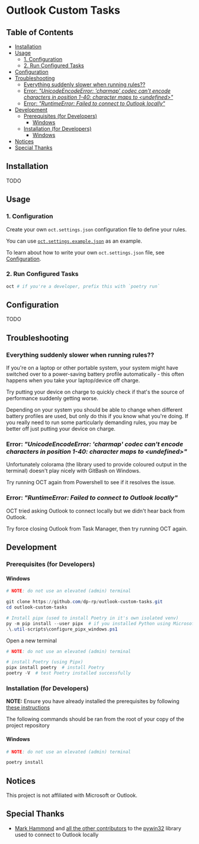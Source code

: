 # Outlook Custom Tasks <!-- omit in toc -->

## Table of Contents <!-- omit in toc -->

- [Installation](#%69%6E%73%74%61%6C%6C%61%74%69%6F%6E)
- [Usage](#%75%73%61%67%65)
  - [1. Configuration](#%31%2E%2D%63%6F%6E%66%69%67%75%72%61%74%69%6F%6E)
  - [2. Run Configured Tasks](#%32%2E%2D%72%75%6E%2D%63%6F%6E%66%69%67%75%72%65%64%2D%74%61%73%6B%73)
- [Configuration](#%63%6F%6E%66%69%67%75%72%61%74%69%6F%6E)
- [Troubleshooting](#%74%72%6F%75%62%6C%65%73%68%6F%6F%74%69%6E%67)
  - [Everything suddenly slower when running rules??](#%65%76%65%72%79%74%68%69%6E%67%2D%73%75%64%64%65%6E%6C%79%2D%73%6C%6F%77%65%72%2D%77%68%65%6E%2D%72%75%6E%6E%69%6E%67%2D%72%75%6C%65%73%3F%3F)
  - [Error: _"UnicodeEncodeError: 'charmap' codec can't encode characters in position 1-40: character maps to \<undefined\>"_](#%65%72%72%6F%72%3A%2D%5F%22%75%6E%69%63%6F%64%65%65%6E%63%6F%64%65%65%72%72%6F%72%3A%2D%27%63%68%61%72%6D%61%70%27%2D%63%6F%64%65%63%2D%63%61%6E%27%74%2D%65%6E%63%6F%64%65%2D%63%68%61%72%61%63%74%65%72%73%2D%69%6E%2D%70%6F%73%69%74%69%6F%6E%2D%31%2D%34%30%3A%2D%63%68%61%72%61%63%74%65%72%2D%6D%61%70%73%2D%74%6F%2D%5C%3C%75%6E%64%65%66%69%6E%65%64%5C%3E%22%5F)
  - [Error: _"RuntimeError: Failed to connect to Outlook locally"_](#%65%72%72%6F%72%3A%2D%5F%22%72%75%6E%74%69%6D%65%65%72%72%6F%72%3A%2D%66%61%69%6C%65%64%2D%74%6F%2D%63%6F%6E%6E%65%63%74%2D%74%6F%2D%6F%75%74%6C%6F%6F%6B%2D%6C%6F%63%61%6C%6C%79%22%5F)
- [Development](#%64%65%76%65%6C%6F%70%6D%65%6E%74)
  - [Prerequisites (for Developers)](#%70%72%65%72%65%71%75%69%73%69%74%65%73%2D%28%66%6F%72%2D%64%65%76%65%6C%6F%70%65%72%73%29)
    - [Windows](#%77%69%6E%64%6F%77%73)
  - [Installation (for Developers)](#%69%6E%73%74%61%6C%6C%61%74%69%6F%6E%2D%28%66%6F%72%2D%64%65%76%65%6C%6F%70%65%72%73%29)
    - [Windows](#%77%69%6E%64%6F%77%73-1)
- [Notices](#%6E%6F%74%69%63%65%73)
- [Special Thanks](#%73%70%65%63%69%61%6C%2D%74%68%61%6E%6B%73)

## Installation

<!-- TODO: add non-developer installation instructions -->

TODO

## Usage

### 1. Configuration

Create your own `oct.settings.json` configuration file to define your rules.

You can use [`oct.settings.example.json`](./oct.settings.example.json) as an example.

To learn about how to write your own `oct.settings.json` file, see [Configuration](#configuration).

### 2. Run Configured Tasks

```bash
oct # if you're a developer, prefix this with `poetry run`
```

## Configuration

<!-- TODO: fill this out once an official json schema is implemented w/ validation -->

TODO

## Troubleshooting

### Everything suddenly slower when running rules??

If you're on a laptop or other portable system, your system might have switched over to a power-saving battery profile automatically - this often happens when you take your laptop/device off charge.

Try putting your device on charge to quickly check if that's the source of performance suddenly getting worse.

Depending on your system you should be able to change when different battery profiles are used, but only do this if you know what you're doing. If you really need to run some particularly demanding rules, you may be better off just putting your device on charge.

### Error: _"UnicodeEncodeError: 'charmap' codec can't encode characters in position 1-40: character maps to \<undefined\>"_

Unfortunately colorama (the library used to provide coloured output in the terminal) doesn't play nicely with GitBash on Windows.

Try running OCT again from Powershell to see if it resolves the issue.

### Error: _"RuntimeError: Failed to connect to Outlook locally"_

OCT tried asking Outlook to connect locally but we didn't hear back from Outlook.

Try force closing Outlook from Task Manager, then try running OCT again.

## Development

### Prerequisites (for Developers)

#### Windows

```powershell
# NOTE: do not use an elevated (admin) terminal

git clone https://github.com/dp-rp/outlook-custom-tasks.git
cd outlook-custom-tasks

# Install pipx (used to install Poetry in it's own isolated venv)
py -m pip install --user pipx  # if you installed Python using Microsoft Store, replace `py` with `python3`
.\.util-scripts\configure_pipx_windows.ps1
```

Open a new terminal

```powershell
# NOTE: do not use an elevated (admin) terminal

# install Poetry (using Pipx)
pipx install poetry  # install Poetry
poetry -V  # test Poetry installed successfully
```

### Installation (for Developers)

**NOTE:** Ensure you have already installed the prerequisites by following [these instructions](#prerequisites-for-developers)

The following commands should be ran from the root of your copy of the project repository

#### Windows

```bash
# NOTE: do not use an elevated (admin) terminal

poetry install
```

## Notices

This project is not affiliated with Microsoft or Outlook.

## Special Thanks

- [Mark Hammond](https://github.com/mhammond) and [all the other contributors](https://github.com/mhammond/pywin32/graphs/contributors) to the [pywin32](https://github.com/mhammond/pywin32) library used to connect to Outlook locally
